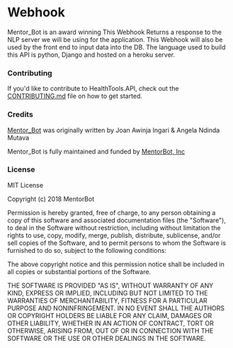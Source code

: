 # Webhook
Mentor_Bot is an award winning 
This Webhook Returns a response to the NLP server we will be using for the application.
This Webhook will also be used by the front end to input data into the DB.
The language used to build this API is python, Django and hosted on a heroku server.

### Contributing

If you'd like to contribute to HealthTools.API, check out the [CONTRIBUTING.md](CONTRIBUTING.md) file on how to get started.

### Credits

[Mentor_Bot](http://mentorbot.com/) was originally written by Joan Awinja Ingari & Angela Ndinda Mutava

Mentor_Bot is fully maintained and funded by [MentorBot, Inc](http://mentorbot.com/community)

### License

MIT License

Copyright (c) 2018 MentorBot

Permission is hereby granted, free of charge, to any person obtaining a copy
of this software and associated documentation files (the "Software"), to deal
in the Software without restriction, including without limitation the rights
to use, copy, modify, merge, publish, distribute, sublicense, and/or sell
copies of the Software, and to permit persons to whom the Software is
furnished to do so, subject to the following conditions:

The above copyright notice and this permission notice shall be included in all
copies or substantial portions of the Software.

THE SOFTWARE IS PROVIDED "AS IS", WITHOUT WARRANTY OF ANY KIND, EXPRESS OR
IMPLIED, INCLUDING BUT NOT LIMITED TO THE WARRANTIES OF MERCHANTABILITY,
FITNESS FOR A PARTICULAR PURPOSE AND NONINFRINGEMENT. IN NO EVENT SHALL THE
AUTHORS OR COPYRIGHT HOLDERS BE LIABLE FOR ANY CLAIM, DAMAGES OR OTHER
LIABILITY, WHETHER IN AN ACTION OF CONTRACT, TORT OR OTHERWISE, ARISING FROM,
OUT OF OR IN CONNECTION WITH THE SOFTWARE OR THE USE OR OTHER DEALINGS IN THE
SOFTWARE.
